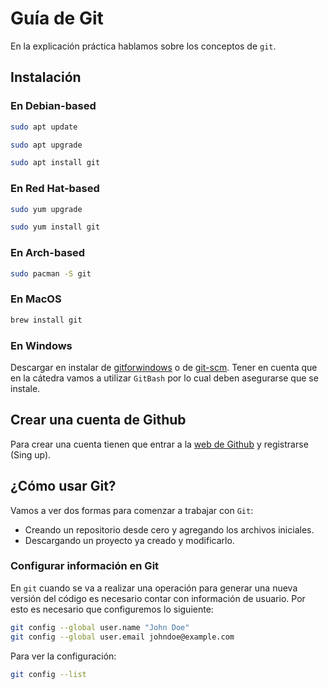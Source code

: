 Guía de Git
===========

En la explicación práctica hablamos sobre los conceptos de `git`.

## Instalación

### En Debian-based

```bash
sudo apt update
```
```bash
sudo apt upgrade
```
```bash
sudo apt install git
```

### En Red Hat-based

```bash
sudo yum upgrade
```
```bash
sudo yum install git
```
### En Arch-based
```bash
sudo pacman -S git
```

### En MacOS

```bash
brew install git
```

### En Windows

Descargar en instalar de [gitforwindows](https://gitforwindows.org/) o de
[git-scm](https://git-scm.com/download/win). Tener en cuenta que en la cátedra
vamos a utilizar `GitBash` por lo cual deben asegurarse que se instale.

## Crear una cuenta de Github

Para crear una cuenta tienen que entrar a la
[web de Github](https://github.com/) y registrarse (Sing up).

## ¿Cómo usar Git?

Vamos a ver dos formas para comenzar a trabajar con `Git`:

- Creando un repositorio desde cero y agregando los archivos iniciales.
- Descargando un proyecto ya creado y modificarlo.

### Configurar información en Git

En `git` cuando se va a realizar una operación para generar una nueva versión del
código es necesario contar con información de usuario. Por esto es necesario que
configuremos lo siguiente:

```bash
git config --global user.name "John Doe"
git config --global user.email johndoe@example.com
```

Para ver la configuración:

```bash
git config --list
```
